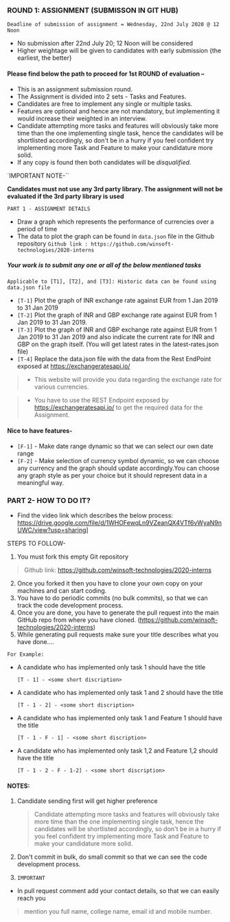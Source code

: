 ### ROUND 1: ASSIGNMENT (SUBMISSON IN GIT HUB)

`Deadline of submission of assignment = Wednesday, 22nd July 2020 @ 12 Noon`

 - No submission after 22nd July 20; 12 Noon will be considered
 - Higher weightage will be given to candidates with early submission {the earliest, the better}

#### Please find below the path to proceed for 1st ROUND of evaluation –

- This is an assignment submission round.
- The Assignment is divided into 2 sets - Tasks and Features.
- Candidates are free to implement any single or multiple tasks.
- Features are optional and hence are not mandatory, but implementing it would increase their weighted in
an interview.
- Candidate attempting more tasks and features will obviously take more time than the one implementing
single task, hence the candidates will be shortlisted accordingly, so don't be in a hurry if you feel confident try
implementing more Task and Feature to make your candidature more solid.
- If any copy is found then both candidates will be *disqualified*.


`IMPORTANT NOTE-``

**Candidates must not use any 3rd party library. The assignment will not be evaluated if the 3rd party library is used**

`PART 1 - ASSIGNMENT DETAILS`
- Draw a graph which represents the performance of currencies over a period of time
- The data to plot the graph can be found in `data.json` file in the Github repository
`Github link : https://github.com/winsoft-technologies/2020-interns`



##### Your work is to submit any one or all of the below mentioned tasks

`Applicable to [T1], [T2], and [T3]: Historic data can be found using data.json file`
-  `[T-1]` Plot the graph of INR exchange rate against EUR from 1 Jan 2019 to 31 Jan 2019
- `[T-2]` Plot the graph of INR and GBP exchange rate against EUR from 1 Jan 2019 to 31 Jan 2019.
- `[T-3]` Plot the graph of INR and GBP exchange rate against EUR from 1 Jan 2019 to 31 Jan 2019 and also indicate
the current rate for INR and GBP on the graph itself. (You will get latest rates in the latest-rates.json file)
- `[T-4]` Replace the data.json file with the data from the Rest EndPoint exposed at https://exchangeratesapi.io/
 > - This website will provide you data regarding the exchange rate for various currencies.

 > - You have to use the REST Endpoint exposed by https://exchangeratesapi.io/ to get the required data for the
Assignment.


#### Nice to have features-
- `[F-1]` - Make date range dynamic so that we can select our own date range
- `[F-2]` - Make selection of currency symbol dynamic, so we can choose any currency and the graph should
update accordingly.You can choose any graph style as per your choice but it should represent data in a
meaningful way.


### PART 2- HOW TO DO IT?

- Find the video link which describes the below process:
https://drive.google.com/file/d/1WHOFewqLn9VZeanQX4VTf6vWyaN9nUWC/view?usp=sharing]

STEPS TO FOLLOW-
1. You must fork this empty Git repository

> Github link: https://github.com/winsoft-technologies/2020-interns

2. Once you forked it then you have to clone your own copy on your machines and can start coding.
3. You have to do periodic commits (no bulk commits), so that we can track the code development process.
4. Once you are done, you have to generate the pull request into the main GitHub repo from where you have
cloned. (https://github.com/winsoft-technologies/2020-interns)
5. While generating pull requests make sure your title describes what you have done....

 `For Example:`

 - A candidate who has implemented only task 1 should have the title

    `[T - 1] - <some short discription>`

 - A candidate who has implemented only task 1 and 2 should have the title

    `[T - 1 - 2] - <some short discription>`

 - A candidate who has implemented only task 1 and Feature 1 should have the title

    `[T - 1 - F - 1] - <some short discription>`

 - A candidate who has implemented only task 1,2 and Feature 1,2 should have the title

    `[T - 1 - 2 - F - 1-2] - <some short discription>`

#### NOTES:
1. Candidate sending first will get higher preference
    > Candidate attempting more tasks and features will obviously take more time than the one implementing single task, hence the candidates will be shortlisted accordingly, so don't be in a hurry if you feel confident try implementing more Task and Feature to make your candidature more solid.

2. Don't commit in bulk, do small commit so that we can see the code development process.

3. `IMPORTANT`

  - In pull request comment add your contact details, so that we can easily reach you
> mention you full name, college name, email id and mobile number.
